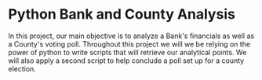 # Python Bank and County Analysis

In this project, our main objective is to analyze a Bank's financials as well as a County's voting poll. Throughout this project we will we be relying on the power of python to write scripts that will retrieve our analytical points. We will also apply a second script to help conclude a poll set up for a county election. 
